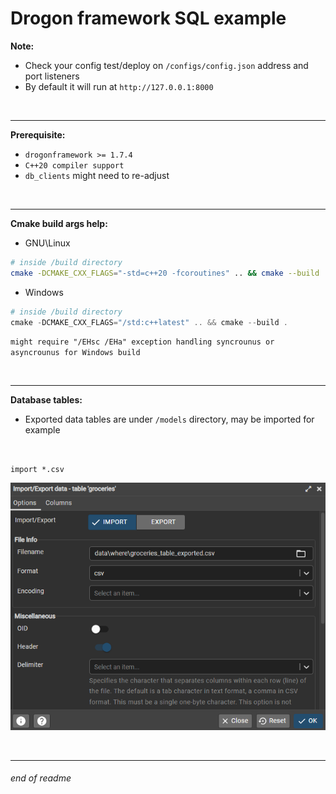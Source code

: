 # Drogon framework SQL example

__Note:__
- Check your config test/deploy on `/configs/config.json` address and port listeners
- By default it will run at `http://127.0.0.1:8000`

<br>

---

__Prerequisite:__
- `drogonframework >= 1.7.4`
- `C++20 compiler support`
- `db_clients` might need to re-adjust

<br>

---

__Cmake build args help:__
- GNU\Linux
```bash
# inside /build directory
cmake -DCMAKE_CXX_FLAGS="-std=c++20 -fcoroutines" .. && cmake --build .
```
- Windows
```powershell
# inside /build directory
cmake -DCMAKE_CXX_FLAGS="/std:c++latest" .. && cmake --build .
```
`might require "/EHsc /EHa" exception handling syncrounus or asyncrounus for Windows build`

<br>

---

__Database tables:__
- Exported data tables are under `/models` directory, may be imported for example

<br>

`import *.csv`

![import *.csv](/docs/images/postgres-import_csv.png)

<br>

---

###### end of readme
